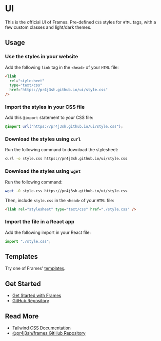 # UI

This is the official UI of Frames. Pre-defined `CSS` styles for `HTML` tags, with a few custom classes and light/dark themes.

## Usage

### Use the styles in your website

Add the following `link` tag in the `<head>` of your `HTML` file:

```html
<link
  rel="stylesheet"
  type="text/css"
  href="https://pr4j3sh.github.io/ui/style.css"
/>
```

### Import the styles in your CSS file

Add this `@import` statement to your CSS file:

```css
@import url("https://pr4j3sh.github.io/ui/style.css");
```

### Download the styles using `curl`

Run the following command to download the stylesheet:

```bash
curl -o style.css https://pr4j3sh.github.io/ui/style.css
```

### Download the styles using `wget`

Run the following command:

```bash
wget -O style.css https://pr4j3sh.github.io/ui/style.css
```

Then, include `style.css` in the `<head>` of your `HTML` file:

```html
<link rel="stylesheet" type="text/css" href="./style.css" />
```

### Import the file in a React app

Add the following import in your React file:

```javascript
import "./style.css";
```

## Templates

Try one of Frames' [templates](https://github.com/pr4j3sh/frames).

## Get Started

- [Get Started with Frames](https://pr4j3sh.github.io/ui/components/)
- [GitHub Repository](https://github.com/pr4j3sh/js-tw)

## Read More

- [Tailwind CSS Documentation](https://tailwindcss.com/docs/utility-first)
- [@pr4j3sh/frames GitHub Repository](https://github.com/pr4j3sh/frames)

